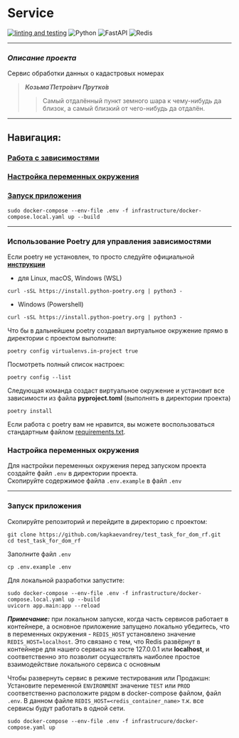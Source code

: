 # Service

[![linting and testing](https://github.com/kapkaevandrey/test_task_for_dom_rf/actions/workflows/ci.yaml/badge.svg)](https://github.com/kapkaevandrey/test_task_for_dom_rf/actions/workflows/ci.yaml)
![Python](https://img.shields.io/badge/python-3670A0?style=for-the-badge&logo=python&logoColor=ffdd54)
![FastAPI](https://img.shields.io/badge/FastAPI-005571?style=for-the-badge&logo=fastapi)
![Redis](https://img.shields.io/badge/redis-%23DD0031.svg?style=for-the-badge&logo=redis&logoColor=white)
___________________________________________________

### *Описание проекта*

Сервис обработки данных о кадастровых номерах

> ***Козьма́ Петро́вич Прутко́в***
>> Самый отдалённый пункт земного шара к чему-нибудь да близок, а самый близкий от чего-нибудь да отдалён.
________________________________________

## Навигация:

### [Работа с зависимостями](#dependencies)

### [Настройка переменных окружения](#envs)

### [Запуск приложения](#run)

```shell
sudo docker-compose --env-file .env -f infrastructure/docker-compose.local.yaml up --build
```

________________________________________

### Использование Poetry для управления зависимостями<a name="dependencies"></a>

Если poetry не установлен, то просто следуйте официальной __[инструкции](https://python-poetry.org/docs/)__

- для Linux, macOS, Windows (WSL)

```shell
curl -sSL https://install.python-poetry.org | python3 -
```

- Windows (Powershell)

```shell
curl -sSL https://install.python-poetry.org | python3 -
```

Что бы в дальнейшем poetry создавал виртуальное окружение прямо в директории с проектом выполните:

```shell
poetry config virtualenvs.in-project true
```

Посмотреть полный список настроек:

```shell
poetry config --list
```

Следующая команда создаст виртуальное окружение и установит все зависимости из файла __pyproject.toml__ (выполнять в
директории проекта)

```shell
poetry install
```

Если работа с poetry вам не нравится, вы можете воспользоваться стандартным файлом [requirements.txt](../requirements.txt).

### Настройка переменных окружения<a name="branches"></a>

Для настройки переменных окружения перед запуском проекта создайте файл `.env` в директории проекта.  
Скопируйте содержимое файла `.env.example` в файл `.env`

________________________________________

### Запуск приложения<a name="run"></a>

Скопируйте репозиторий и перейдите в директорию с проектом:

```shell
git clone https://github.com/kapkaevandrey/test_task_for_dom_rf.git
cd test_task_for_dom_rf
```

Заполните файл `.env`

```shell
cp .env.example .env 
```

Для локальной разработки запустите:

```shell
sudo docker-compose --env-file .env -f infrastructure/docker-compose.local.yaml up --build
uvicorn app.main:app --reload
```

**_Примечание:_** при локальном запуске, когда часть сервисов работает в контейнере, а основное приложение запущено
локально убедитесь, что в переменных окружения - `REDIS_HOST` установлено значение `REDIS_HOST=localhost`.
Это связано с тем, что Redis развёрнут в контейнере для нашего сервиса на хосте 127.0.0.1 или **localhost**, 
и соответственно это позволит осуществлять наиболее простое взаимодействие локального сервиса с основным

Чтобы развернуть сервис в режиме тестирования или Продакшн:
Установите переменной `ENVIRONMENT` значение `TEST` или `PROD` соответственно расположите рядом в docker-compose файлом, файл `.env`.
В данном файле `REDIS_HOST=<redis_container_name>` т.к. все сервисы будут работать в одной сети.
```shell
sudo docker-compose --env-file .env -f infrastrucure/docker-compose.yaml up
```
